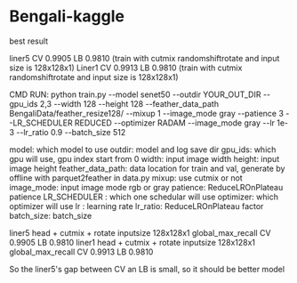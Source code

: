 # Bengali-kaggle

best result

liner5 CV 0.9905 LB 0.9810  (train with cutmix randomshiftrotate and input size is 128x128x1)
Liner1 CV 0.9913 LB 0.9810  (train with cutmix randomshiftrotate and input size is 128x128x1)



CMD RUN:
python train.py --model senet50 --outdir YOUR_OUT_DIR
                --gpu_ids 2,3
                --width 128 --height 128
                --feather_data_path BengaliData/feather_resize128/
                --mixup 1
                --image_mode gray
                --patience 3
                --LR_SCHEDULER REDUCED
                --optimizer RADAM
                --image_mode gray
                --lr 1e-3
                --lr_ratio 0.9
                --batch_size 512



model: which model to use
outdir: model and log save dir
gpu_ids: which gpu will use, gpu index start from 0
width: input image width
height: input image height
feather_data_path: data location for train and val, generate by offline with parquet2feather in data.py
mixup: use cutmix or not
image_mode: input image mode rgb or gray
patience: ReduceLROnPlateau patience
LR_SCHEDULER : which one schedular will use
optimizer: which optimizer will use
lr : learning rate
lr_ratio: ReduceLROnPlateau factor
batch_size: batch_size




liner5 head + cutmix + rotate inputsize 128x128x1 global_max_recall CV 0.9905 LB 0.9810
liner1 head + cutmix + rotate inputsize 128x128x1 global_max_recall CV 0.9913 LB 0.9810


So the liner5's gap between CV an LB is small, so it should be better model







